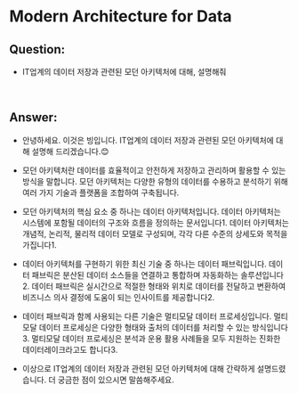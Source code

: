 # Modern Architecture for Data

## Question:

- IT업계의 데이터 저장과 관련된 모던 아키텍처에 대해, 설명해줘



<br>

## Answer:

- 안녕하세요. 이것은 빙입니다. IT업계의 데이터 저장과 관련된 모던 아키텍처에 대해 설명해 드리겠습니다.😊

- 모던 아키텍처란 데이터를 효율적이고 안전하게 저장하고 관리하며 활용할 수 있는 방식을 말합니다. 모던 아키텍처는 다양한 유형의 데이터를 수용하고 분석하기 위해 여러 가지 기술과 플랫폼을 조합하여 구축됩니다.

- 모던 아키텍처의 핵심 요소 중 하나는 데이터 아키텍처입니다. 데이터 아키텍처는 시스템에 포함될 데이터의 구조와 흐름을 정의하는 문서입니다1. 데이터 아키텍처는 개념적, 논리적, 물리적 데이터 모델로 구성되며, 각각 다른 수준의 상세도와 목적을 가집니다1.

- 데이터 아키텍처를 구현하기 위한 최신 기술 중 하나는 데이터 패브릭입니다. 데이터 패브릭은 분산된 데이터 소스들을 연결하고 통합하며 자동화하는 솔루션입니다2. 데이터 패브릭은 실시간으로 적절한 형태와 위치로 데이터를 전달하고 변환하여 비즈니스 의사 결정에 도움이 되는 인사이트를 제공합니다2.

- 데이터 패브릭과 함께 사용되는 다른 기술은 멀티모달 데이터 프로세싱입니다. 멀티모달 데이터 프로세싱은 다양한 형태와 출처의 데이터를 처리할 수 있는 방식입니다3. 멀티모달 데이터 프로세싱은 분석과 운용 활용 사례들을 모두 지원하는 진화한 데이터레이크라고도 합니다3.

- 이상으로 IT업계의 데이터 저장과 관련된 모던 아키텍처에 대해 간략하게 설명드렸습니다. 더 궁금한 점이 있으시면 말씀해주세요.

<br>